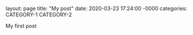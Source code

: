 layout: page
title: "My post"
date: 2020-03-23 17:24:00 -0000
categories: CATEGORY-1 CATEGORY-2

My first post